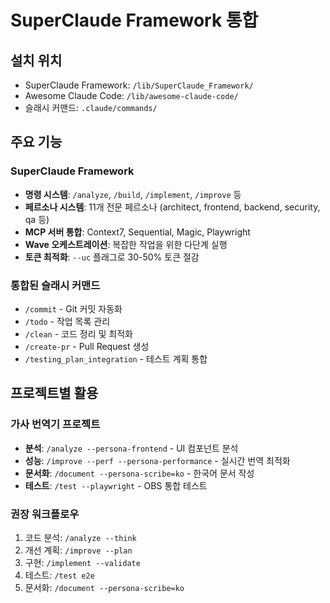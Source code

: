 # SuperClaude Framework 통합

## 설치 위치
- SuperClaude Framework: `/lib/SuperClaude_Framework/`
- Awesome Claude Code: `/lib/awesome-claude-code/`
- 슬래시 커맨드: `.claude/commands/`

## 주요 기능

### SuperClaude Framework
- **명령 시스템**: `/analyze`, `/build`, `/implement`, `/improve` 등
- **페르소나 시스템**: 11개 전문 페르소나 (architect, frontend, backend, security, qa 등)
- **MCP 서버 통합**: Context7, Sequential, Magic, Playwright
- **Wave 오케스트레이션**: 복잡한 작업을 위한 다단계 실행
- **토큰 최적화**: `--uc` 플래그로 30-50% 토큰 절감

### 통합된 슬래시 커맨드
- `/commit` - Git 커밋 자동화
- `/todo` - 작업 목록 관리
- `/clean` - 코드 정리 및 최적화
- `/create-pr` - Pull Request 생성
- `/testing_plan_integration` - 테스트 계획 통합

## 프로젝트별 활용

### 가사 번역기 프로젝트
- **분석**: `/analyze --persona-frontend` - UI 컴포넌트 분석
- **성능**: `/improve --perf --persona-performance` - 실시간 번역 최적화
- **문서화**: `/document --persona-scribe=ko` - 한국어 문서 작성
- **테스트**: `/test --playwright` - OBS 통합 테스트

### 권장 워크플로우
1. 코드 분석: `/analyze --think`
2. 개선 계획: `/improve --plan`
3. 구현: `/implement --validate`
4. 테스트: `/test e2e`
5. 문서화: `/document --persona-scribe=ko`